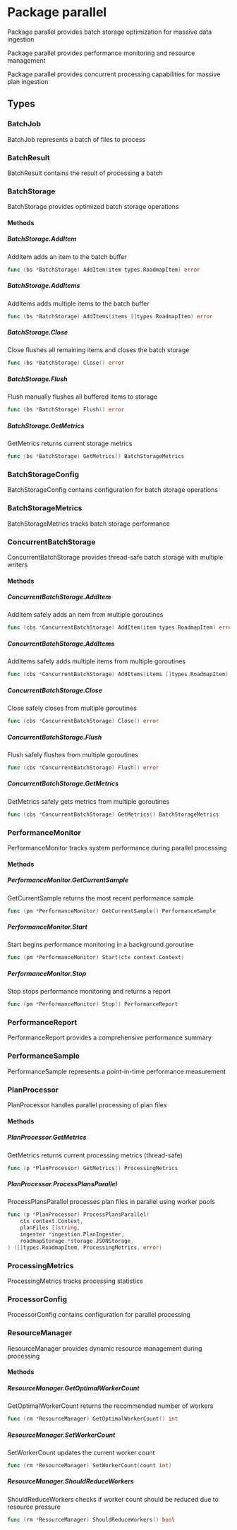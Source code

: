 # Package parallel

Package parallel provides batch storage optimization for massive data ingestion

Package parallel provides performance monitoring and resource management

Package parallel provides concurrent processing capabilities for massive plan ingestion


## Types

### BatchJob

BatchJob represents a batch of files to process


### BatchResult

BatchResult contains the result of processing a batch


### BatchStorage

BatchStorage provides optimized batch storage operations


#### Methods

##### BatchStorage.AddItem

AddItem adds an item to the batch buffer


```go
func (bs *BatchStorage) AddItem(item types.RoadmapItem) error
```

##### BatchStorage.AddItems

AddItems adds multiple items to the batch buffer


```go
func (bs *BatchStorage) AddItems(items []types.RoadmapItem) error
```

##### BatchStorage.Close

Close flushes all remaining items and closes the batch storage


```go
func (bs *BatchStorage) Close() error
```

##### BatchStorage.Flush

Flush manually flushes all buffered items to storage


```go
func (bs *BatchStorage) Flush() error
```

##### BatchStorage.GetMetrics

GetMetrics returns current storage metrics


```go
func (bs *BatchStorage) GetMetrics() BatchStorageMetrics
```

### BatchStorageConfig

BatchStorageConfig contains configuration for batch storage operations


### BatchStorageMetrics

BatchStorageMetrics tracks batch storage performance


### ConcurrentBatchStorage

ConcurrentBatchStorage provides thread-safe batch storage with multiple writers


#### Methods

##### ConcurrentBatchStorage.AddItem

AddItem safely adds an item from multiple goroutines


```go
func (cbs *ConcurrentBatchStorage) AddItem(item types.RoadmapItem) error
```

##### ConcurrentBatchStorage.AddItems

AddItems safely adds multiple items from multiple goroutines


```go
func (cbs *ConcurrentBatchStorage) AddItems(items []types.RoadmapItem) error
```

##### ConcurrentBatchStorage.Close

Close safely closes from multiple goroutines


```go
func (cbs *ConcurrentBatchStorage) Close() error
```

##### ConcurrentBatchStorage.Flush

Flush safely flushes from multiple goroutines


```go
func (cbs *ConcurrentBatchStorage) Flush() error
```

##### ConcurrentBatchStorage.GetMetrics

GetMetrics safely gets metrics from multiple goroutines


```go
func (cbs *ConcurrentBatchStorage) GetMetrics() BatchStorageMetrics
```

### PerformanceMonitor

PerformanceMonitor tracks system performance during parallel processing


#### Methods

##### PerformanceMonitor.GetCurrentSample

GetCurrentSample returns the most recent performance sample


```go
func (pm *PerformanceMonitor) GetCurrentSample() PerformanceSample
```

##### PerformanceMonitor.Start

Start begins performance monitoring in a background goroutine


```go
func (pm *PerformanceMonitor) Start(ctx context.Context)
```

##### PerformanceMonitor.Stop

Stop stops performance monitoring and returns a report


```go
func (pm *PerformanceMonitor) Stop() PerformanceReport
```

### PerformanceReport

PerformanceReport provides a comprehensive performance summary


### PerformanceSample

PerformanceSample represents a point-in-time performance measurement


### PlanProcessor

PlanProcessor handles parallel processing of plan files


#### Methods

##### PlanProcessor.GetMetrics

GetMetrics returns current processing metrics (thread-safe)


```go
func (p *PlanProcessor) GetMetrics() ProcessingMetrics
```

##### PlanProcessor.ProcessPlansParallel

ProcessPlansParallel processes plan files in parallel using worker pools


```go
func (p *PlanProcessor) ProcessPlansParallel(
	ctx context.Context,
	planFiles []string,
	ingester *ingestion.PlanIngester,
	roadmapStorage *storage.JSONStorage,
) ([]types.RoadmapItem, ProcessingMetrics, error)
```

### ProcessingMetrics

ProcessingMetrics tracks processing statistics


### ProcessorConfig

ProcessorConfig contains configuration for parallel processing


### ResourceManager

ResourceManager provides dynamic resource management during processing


#### Methods

##### ResourceManager.GetOptimalWorkerCount

GetOptimalWorkerCount returns the recommended number of workers


```go
func (rm *ResourceManager) GetOptimalWorkerCount() int
```

##### ResourceManager.SetWorkerCount

SetWorkerCount updates the current worker count


```go
func (rm *ResourceManager) SetWorkerCount(count int)
```

##### ResourceManager.ShouldReduceWorkers

ShouldReduceWorkers checks if worker count should be reduced due to resource pressure


```go
func (rm *ResourceManager) ShouldReduceWorkers() bool
```

